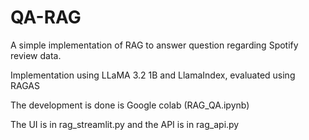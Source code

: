 # QA-RAG

A simple implementation of RAG to answer question regarding Spotify review data.

Implementation using LLaMA 3.2 1B and LlamaIndex, evaluated using RAGAS

The development is done is Google colab (RAG_QA.ipynb)

The UI is in rag_streamlit.py and the API is in rag_api.py
